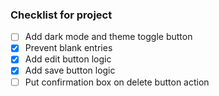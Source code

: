 ### Checklist for project

- [ ] Add dark mode and theme toggle button
- [x] Prevent blank entries
- [x] Add edit button logic
- [x] Add save button logic
- [ ] Put confirmation box on delete button action